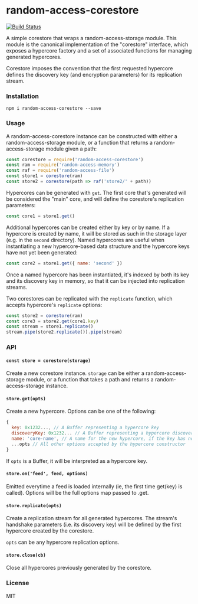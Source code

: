 # random-access-corestore
[![Build Status](https://travis-ci.com/andrewosh/random-access-corestore.svg?token=WgJmQm3Kc6qzq1pzYrkx&branch=master)](https://travis-ci.com/andrewosh/random-access-corestore)

A simple corestore that wraps a random-access-storage module. This module is the canonical implementation of the "corestore" interface, which exposes a hypercore factory and a set of associated functions for managing generated hypercores.

Corestore imposes the convention that the first requested hypercore defines the discovery key (and encryption parameters) for its replication stream.

### Installation
`npm i random-access-corestore --save`

### Usage
A random-access-corestore instance can be constructed with either a random-access-storage module, or a function that returns a random-access-storage module given a path:
```js
const corestore = require('random-access-corestore')
const ram = require('random-access-memory')
const raf = require('random-access-file')
const store1 = corestore(ram)
const store2 = corestore(path => raf('store2/' + path))
```

Hypercores can be generated with `get`. The first core that's generated will be considered the "main" core, and will define the corestore's replication parameters:
```js
const core1 = store1.get()
```

Additional hypercores can be created either by key or by name. If a hypercore is created by name, it will be stored as such in the storage layer (e.g. in the `second` directory). Named hypercores are useful when instantiating a new hypercore-based data structure and the hypercore keys have not yet been generated:
```js
const core2 = store1.get({ name: 'second' })
```
Once a named hypercore has been instantiated, it's indexed by both its key and its discovery key in memory, so that it can be injected into replication streams.

Two corestores can be replicated with the `replicate` function, which accepts hypercore's `replicate` options:
```js
const store2 = corestore(ram)
const core3 = store2.get(core1.key)
const stream = store1.replicate()
stream.pipe(store2.replicate()).pipe(stream)
```

### API
#### `const store = corestore(storage)`
Create a new corestore instance. `storage` can be either a random-access-storage module, or a function that takes a path and returns a random-access-storage instance.

#### `store.get(opts)`
Create a new hypercore. Options can be one of the following:
```js
{
  key: 0x1232..., // A Buffer representing a hypercore key
  discoveryKey: 0x1232... // A Buffer representing a hypercore discovery key (must have been previously created by key)
  name: 'core-name', // A name for the new hypercore, if the key has not yet been generated
  ...opts // All other options accepted by the hypercore constructor
}
```

If `opts` is a Buffer, it will be interpreted as a hypercore key.

#### `store.on('feed', feed, options)`

Emitted everytime a feed is loaded internally (ie, the first time get(key) is called).
Options will be the full options map passed to .get.

#### `store.replicate(opts)`
Create a replication stream for all generated hypercores. The stream's handshake parameters (i.e. its discovery key) will be defined by the first hypercore created by the corestore.

`opts` can be any hypercore replication options.

#### `store.close(cb)`
Close all hypercores previously generated by the corestore.

### License
MIT
